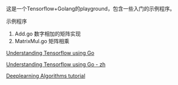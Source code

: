 这是一个Tensorflow+Golang的playground，包含一些入门的示例程序。

示例程序

1. Add.go  数字相加的矩阵实现
2. MatrixMul.go 矩阵相乘

[Understanding Tensorflow using Go](https://pgaleone.eu/tensorflow/go/2017/05/29/understanding-tensorflow-using-go/)

[Understanding Tensorflow using Go - zh](https://log.zvz.im/2018/07/15/go-tensorflow/)

[Deeplearning Algorithms tutorial](https://github.com/KeKe-Li/tutorial)
